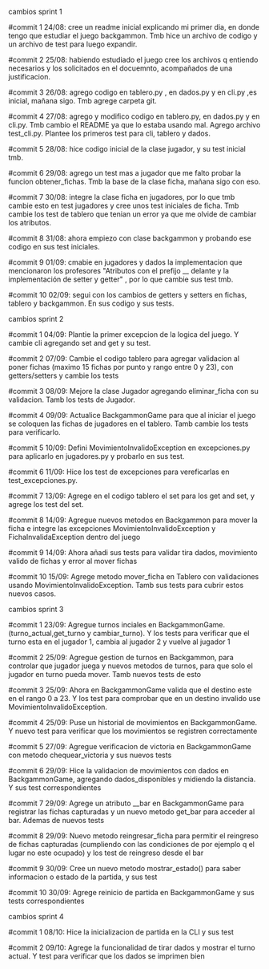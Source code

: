cambios sprint 1

#commit 1
24/08: cree un readme inicial explicando mi primer dia, en donde tengo que estudiar el
juego backgammon. Tmb hice un archivo de codigo y un archivo de test para luego expandir.

#commit 2
25/08: habiendo estudiado el juego cree los archivos q entiendo necesarios y los 
solicitados en el docuemnto, acompañados de una justificacion. 

#commit 3
26/08: agrego codigo en tablero.py , en dados.py y en cli.py ,es inicial, mañana sigo. Tmb agrege carpeta git.

#commit 4
27/08: agrego y modifico codigo en tablero.py, en dados.py y en cli.py. Tmb cambio el README ya que lo estaba usando mal. Agrego archivo test_cli.py. Plantee los primeros test 
para cli, tablero y dados.

#commit 5
28/08: hice codigo inicial de la clase jugador, y su test inicial tmb. 

#commit 6
29/08: agrego un test mas a jugador que me falto probar la funcion obtener_fichas. Tmb la base de la clase ficha, mañana sigo con eso. 

#commit 7
30/08: integre la clase ficha en jugadores, por lo que tmb cambie esto en test jugadores y cree unos test iniciales de ficha. Tmb cambie los test de tablero que tenian un error ya que me olvide de cambiar los atributos. 

#commit 8
31/08: ahora empiezo con clase backgammon y probando ese codigo en sus test iniciales.

#commit 9 
01/09: cmabie en jugadores y dados la implementacion que mencionaron los profesores "Atributos con el prefijo __ delante y la implementación de setter y getter" , por lo que cambie sus test tmb.

#commit 10
02/09: segui con los cambios de getters y setters en fichas, tablero y backgammon. En sus codigo y sus tests.

cambios sprint 2 

#commit 1
04/09: Plantie la primer excepcion de la logica del juego. Y cambie cli agregando set and get y su test. 

#commit 2
07/09: Cambie el codigo tablero para agregar validacion al poner fichas (maximo 15 fichas por punto y rango entre 0 y 23), con getters/setters y cambie los tests 

#commit 3
08/09: Mejore la clase Jugador agregando eliminar_ficha con su validacion. Tamb los tests de Jugador.

#commit 4
09/09: Actualice BackgammonGame para que al iniciar el juego se coloquen las fichas de jugadores en el tablero. Tamb cambie los tests para verificarlo.

#commit 5
10/09: Defini MovimientoInvalidoException en excepciones.py para aplicarlo en jugadores.py y probarlo en sus test. 

#commit 6 
11/09: Hice los test de excepciones para vereficarlas en test_excepciones.py. 

#commit 7
13/09: Agrege en el codigo tablero el set para los get and set, y agrege los test del set. 

#commit 8
14/09: Agregue nuevos metodos en Backgammon para mover la ficha e integre las excepciones MovimientoInvalidoException y FichaInvalidaException dentro del juego

#commit 9
14/09: Ahora añadi sus tests para validar tira dados, movimiento valido de fichas y error al mover fichas 

#commit 10 
15/09: Agrege metodo mover_ficha en Tablero con validaciones usando MovimientoInvalidoException. 
Tamb sus tests para cubrir estos nuevos casos.

cambios sprint 3

#commit 1
23/09: Agregue turnos inciales en BackgammonGame. (turno_actual,get_turno y cambiar_turno). Y los tests para verificar que el turno esta en el jugador 1, cambia al jugador 2 y vuelve al jugador 1

#commit 2 
25/09: Agregue gestion de turnos en Backgammon, para controlar que jugador juega y nuevos metodos de turnos, para que solo el jugador en turno pueda mover. Tamb nuevos tests de esto

#commit 3
25/09: Ahora en BackgammonGame valida que el destino este en el rango 0 a 23. Y los test para comprobar que en un destino invalido use MovimientoInvalidoException. 

#commit 4
25/09: Puse un historial de movimientos en BackgammonGame. Y nuevo test para verificar que los movimientos se registren correctamente 

#commit 5
27/09: Agregue verificacion de victoria en BackgammonGame con metodo chequear_victoria y sus nuevos tests

#commit 6
29/09: Hice la validacion de movimientos con dados en BackgammonGame, agregando dados_disponibles y midiendo la distancia. Y sus test correspondientes

#commit 7 
29/09: Agrege un atributo __bar en BackgammonGame para registrar las fichas capturadas y un nuevo metodo get_bar para acceder al bar. Ademas de nuevos tests

#commit 8
29/09: Nuevo metodo reingresar_ficha para permitir el reingreso de fichas capturadas (cumpliendo con las condiciones de por ejemplo q el lugar no este ocupado) y los test de reingreso desde el bar

#commit 9
30/09: Cree un nuevo metodo mostrar_estado() para saber informacion o estado de la partida, y sus test

#commit 10
30/09: Agrege reinicio de partida en BackgammonGame y sus tests correspondientes

cambios sprint 4 

#commit 1
08/10: Hice la inicializacion de partida en la CLI y sus test 

#commit 2
09/10: Agrege la funcionalidad de tirar dados y mostrar el turno actual. Y test para verificar que los dados se imprimen bien 
